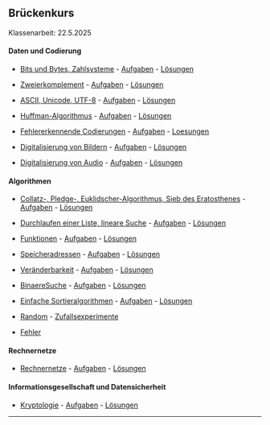 ## Brückenkurs

Klassenarbeit: 22.5.2025


#### Daten und Codierung

- [Bits und Bytes, Zahlsysteme](./BitsUndBytes/bitsUndbytes.ipynb) - [Aufgaben](./BitsUndBytes/Aufgaben/aufgaben.pdf) - [Lösungen](./BitsUndBytes/Aufgaben/aufgaben_loes.pdf)

- [Zweierkomplement](./Zweierkomplement/zweierkomplement.ipynb) - [Aufgaben](./Zweierkomplement/aufgaben.pdf) - [Lösungen](./Zweierkomplement/aufgaben_loes.pdf)

- [ASCII, Unicode, UTF-8](https://github.com/ktheu/InfoKurs/blob/gh-pages/Unicode/unicode.ipynb) -
[Aufgaben](https://github.com/ktheu/InfoKurs/blob/gh-pages/Unicode/aufgaben.pdf) - 
[Lösungen](https://github.com/ktheu/InfoKurs/blob/gh-pages/Unicode/aufgaben_loes.pdf)
 
- [Huffman-Algorithmus](https://github.com/ktheu/InfoKurs/blob/gh-pages/Huffman/huffman.ipynb) -
[Aufgaben](https://github.com/ktheu/InfoKurs/blob/gh-pages/Huffman/aufgaben.pdf) - [Lösungen](https://github.com/ktheu/InfoKurs/blob/gh-pages/Huffman/aufgaben_loes.pdf)

- [Fehlererkennende Codierungen](./Codierungen/codierungen.ipynb) - [Aufgaben](./Codierungen/Aufgaben/aufgaben.pdf)  -  [Loesungen](./Codierungen/Aufgaben/aufgaben_loes.pdf)

- [Digitalisierung von Bildern](./Digitalisierung_Bilder/digi_bild.ipynb) - [Aufgaben](./Digitalisierung_Bilder/Aufgaben/aufgaben.pdf) -  [Lösungen](./Digitalisierung_Bilder/Aufgaben/aufgaben_loes.pdf)

- [Digitalisierung von Audio](./Digitalisierung_Audio/digi_audio.ipynb) -  [Aufgaben](./Digitalisierung_Audio/aufgaben.pdf) -  [Lösungen](./Digitalisierung_Audio/aufgaben_loes.pdf)


#### Algorithmen

- [Collatz-, Pledge-, Euklidscher-Algorithmus, Sieb des Eratosthenes](./Algorithmus/algorithmus.ipynb) - [Aufgaben](./Algorithmus/Aufgaben/aufgaben.pdf) - [Lösungen](./Algorithmus/Aufgaben/aufgaben_loes.pdf)

- [Durchlaufen einer Liste, lineare Suche](./LineareSuche/lineareSuche.ipynb) - [Aufgaben](./LineareSuche/Aufgaben/aufgaben.pdf) - [Lösungen](./LineareSuche/Aufgaben/aufgaben_loes.pdf)

- [Funktionen](https://github.com/ktheu/Infokurs/blob/gh-pages/funktionen/funktionen.ipynb) -
[Aufgaben](https://github.com/ktheu/Infokurs/blob/gh-pages/funktionen/aufgaben.pdf) - [Lösungen](https://github.com/ktheu/Infokurs/blob/gh-pages/funktionen/aufgaben_loes.pdf)

- [Speicheradressen](https://github.com/ktheu/Infokurs/blob/gh-pages/speicheradressen/speicheradressen.ipynb) -
[Aufgaben](https://github.com/ktheu/Infokurs/blob/gh-pages/speicheradressen/aufgaben.pdf) - [Lösungen](https://github.com/ktheu/Infokurs/blob/gh-pages/speicheradressen/aufgaben_loes.pdf)

- [Veränderbarkeit](https://github.com/ktheu/Infokurs/blob/gh-pages/Veraenderbarkeit/veraenderbarkeit.ipynb) -
[Aufgaben](https://github.com/ktheu/Infokurs/blob/gh-pages/Veraenderbarkeit/aufgaben.pdf) - [Lösungen](https://github.com/ktheu/Infokurs/blob/gh-pages/Veraenderbarkeit/aufgaben_loes.pdf)

- [BinaereSuche](https://github.com/Infokurs/blob/gh-pages/BinaereSuche/binaereSuche.ipynb) -
[Aufgaben](https://github.com/ktheu/Infokurs/blob/gh-pages/BinaereSuche/aufgaben.pdf) - [Lösungen](https://github.com/ktheu/Infokurs/blob/gh-pages/BinaereSuche/aufgaben_loes.pdf)

- [Einfache Sortieralgorithmen](./Einfaches_Sort/einfachesSort.ipynb) -
  [Aufgaben](./Einfaches_Sort/aufgaben.pdf) - 
  [Lösungen](./Einfaches_Sort/aufgaben_loes.pdf)

- [Random](https://github.com/ktheu/PythonThemen/blob/main/zufall/random.ipynb) - 
  [Zufallsexperimente](https://github.com/ktheu/PythonThemen/blob/main/zufall/simulation.ipynb) 

- [Fehler](https://github.com/ktheu/PythonThemen/blob/main/fehler/fehler.ipynb) 


#### Rechnernetze

- [Rechnernetze](./Rechnernetze/rechnernetze.ipynb) - [Aufgaben](./Rechnernetze/aufgaben.pdf) - [Lösungen](./Rechnernetze/aufgaben_loes.pdf)


#### Informationsgesellschaft und Datensicherheit

- [Kryptologie](./Kryptologie/kryptologie.ipynb) - [Aufgaben](./Kryptologie/Aufgaben/aufgaben.pdf) - [Lösungen](./Kryptologie/Aufgaben/aufgaben_loes.pdf)


----------------------

